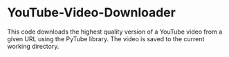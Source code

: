 # YouTube-Video-Downloader
This code downloads the highest quality version of a YouTube video from a given URL using the PyTube library. The video is saved to the current working directory.
